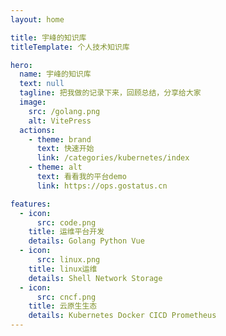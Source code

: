 ```yaml
---
layout: home

title: 宇峰的知识库
titleTemplate: 个人技术知识库

hero:
  name: 宇峰的知识库
  text: null
  tagline: 把我做的记录下来，回顾总结，分享给大家
  image:
    src: /golang.png
    alt: VitePress
  actions:
    - theme: brand
      text: 快速开始
      link: /categories/kubernetes/index
    - theme: alt
      text: 看看我的平台demo
      link: https://ops.gostatus.cn

features:
  - icon:
      src: code.png
    title: 运维平台开发
    details: Golang Python Vue
  - icon:
      src: linux.png
    title: linux运维
    details: Shell Network Storage
  - icon:
      src: cncf.png
    title: 云原生生态
    details: Kubernetes Docker CICD Prometheus
---
```

